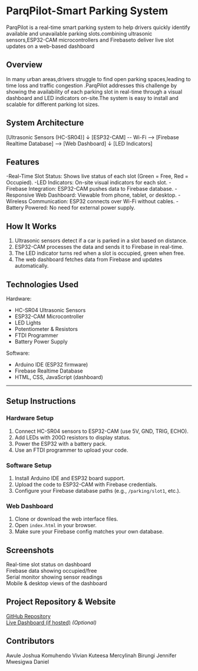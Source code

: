 # ParqPilot-Smart Parking System
ParqPilot is a real-time smart parking system to help drivers quickly identify available and unavailable parking slots.combining ultrasonic sensors,ESP32-CAM microcontrollers  and Firebaseto deliver live slot updates on a web-based dashboard


## Overview
In many urban areas,drivers struggle to find open parking spaces,leading to time loss and traffic congestion .ParqPilot addresses this challenge by showing the availability of each parking slot in real-time through a visual dashboard and LED indicators on-site.The system is easy to install and scalable for different parking lot sizes.

## System Architecture
[Ultrasonic Sensors (HC-SR04)]
↓
[ESP32-CAM] -- Wi-Fi --> [Firebase Realtime Database] --> [Web Dashboard]
↓
[LED Indicators]




## Features

-Real-Time Slot Status: Shows live status of each slot (Green = Free, Red = Occupied).
-LED Indicators: On-site visual indicators for each slot.
-Firebase Integration: ESP32-CAM pushes data to Firebase database.
-Responsive Web Dashboard: Viewable from phone, tablet, or desktop.
-Wireless Communication: ESP32 connects over Wi-Fi without cables.
-Battery Powered: No need for external power supply.


## How It Works

1. Ultrasonic sensors detect if a car is parked in a slot based on distance.
2. ESP32-CAM processes the data and sends it to Firebase in real-time.
3. The LED indicator turns red when a slot is occupied, green when free.
4. The web dashboard fetches data from Firebase and updates automatically.



## Technologies Used

Hardware:  
  - HC-SR04 Ultrasonic Sensors  
  - ESP32-CAM Microcontroller  
  - LED Lights  
  - Potentiometer & Resistors  
  - FTDI Programmer  
  - Battery Power Supply  

Software:  
  - Arduino IDE (ESP32 firmware)  
  - Firebase Realtime Database  
  - HTML, CSS, JavaScript (dashboard)

---

## Setup Instructions

### Hardware Setup
1. Connect HC-SR04 sensors to ESP32-CAM (use 5V, GND, TRIG, ECHO).
2. Add LEDs with 200Ω resistors to display status.
3. Power the ESP32 with a battery pack.
4. Use an FTDI programmer to upload your code.

###  Software Setup
1. Install Arduino IDE and ESP32 board support.
2. Upload the code to ESP32-CAM with Firebase credentials.
3. Configure your Firebase database paths (e.g., `/parking/slot1`, etc.).

###  Web Dashboard
1. Clone or download the web interface files.
2. Open `index.html` in your browser.
3. Make sure your Firebase config matches your own database.



## Screenshots



 Real-time slot status on dashboard   
Firebase data showing occupied/free  
Serial monitor showing sensor readings  
Mobile & desktop views of the dashboard  



## Project Repository & Website

[GitHub Repository](https://github.com/Josh99A/ParqPilot.git)  
[Live Dashboard (if hosted)](https://your-link.vercel.app) *(Optional)*



## Contributors
Awule Joshua 
Komuhendo Vivian
Kuteesa Mercylinah
Birungi Jennifer
Mwesigwa Daniel
